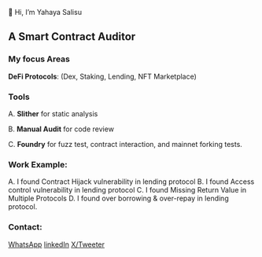 👋 Hi, I’m Yahaya Salisu

## A Smart Contract Auditor

### My focus Areas
 **DeFi Protocols**: (Dex, Staking, Lending, NFT Marketplace)

### Tools
A. **Slither** for static analysis

B. **Manual Audit** for code review

C. **Foundry** for fuzz test, contract interaction, and mainnet forking tests.

### Work Example:
A. I found Contract Hijack vulnerability in lending protocol
B. I found Access control vulnerability in lending protocol
C. I found Missing Return Value in Multiple Protocols
D. I found over borrowing & over-repay in lending protocol.

### Contact:
[WhatsApp](https://wa.me/qr/AOJIRGL4JCO7D1)
 [linkedIn](https://www.linkedin.com/in/yahaya-salisu-809273278?utm_source=share&utm_campaign=share_via&utm_content=profile&utm_medium=android_app)
 [X/Tweeter](https://x.com/Babs_Crypto1?t=Vc6SgVuVgS8FxbVUZZXHVw&s=09)
